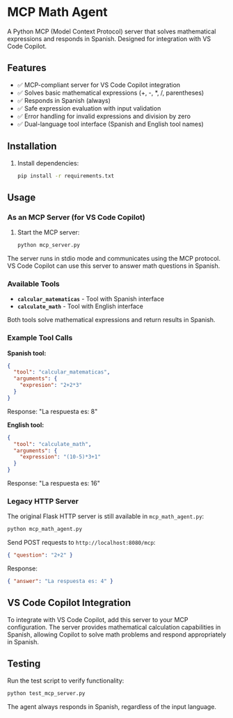 # MCP Math Agent

A Python MCP (Model Context Protocol) server that solves mathematical expressions and responds in Spanish. Designed for integration with VS Code Copilot.

## Features

- ✅ MCP-compliant server for VS Code Copilot integration
- ✅ Solves basic mathematical expressions (+, -, *, /, parentheses)
- ✅ Responds in Spanish (always)
- ✅ Safe expression evaluation with input validation
- ✅ Error handling for invalid expressions and division by zero
- ✅ Dual-language tool interface (Spanish and English tool names)

## Installation

1. Install dependencies:
   ```bash
   pip install -r requirements.txt
   ```

## Usage

### As an MCP Server (for VS Code Copilot)

1. Start the MCP server:
   ```bash
   python mcp_server.py
   ```

The server runs in stdio mode and communicates using the MCP protocol. VS Code Copilot can use this server to answer math questions in Spanish.

### Available Tools

- **`calcular_matematicas`** - Tool with Spanish interface
- **`calculate_math`** - Tool with English interface

Both tools solve mathematical expressions and return results in Spanish.

### Example Tool Calls

**Spanish tool:**
```json
{
  "tool": "calcular_matematicas",
  "arguments": {
    "expresion": "2+2*3"
  }
}
```
Response: "La respuesta es: 8"

**English tool:**
```json
{
  "tool": "calculate_math", 
  "arguments": {
    "expression": "(10-5)*3+1"
  }
}
```
Response: "La respuesta es: 16"

### Legacy HTTP Server

The original Flask HTTP server is still available in `mcp_math_agent.py`:

```bash
python mcp_math_agent.py
```

Send POST requests to `http://localhost:8080/mcp`:
```json
{ "question": "2+2" }
```
Response:
```json
{ "answer": "La respuesta es: 4" }
```

## VS Code Copilot Integration

To integrate with VS Code Copilot, add this server to your MCP configuration. The server provides mathematical calculation capabilities in Spanish, allowing Copilot to solve math problems and respond appropriately in Spanish.

## Testing

Run the test script to verify functionality:
```bash
python test_mcp_server.py
```

The agent always responds in Spanish, regardless of the input language.
